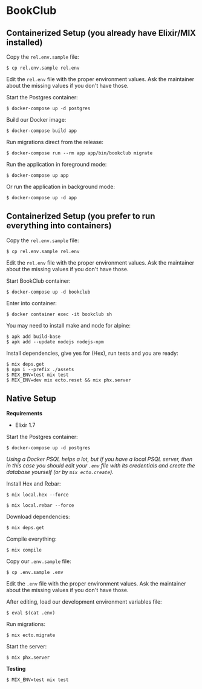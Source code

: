 # BookClub

## Containerized Setup (you already have Elixir/MIX installed)

Copy the `rel.env.sample` file:
```
$ cp rel.env.sample rel.env
```

Edit the `rel.env` file with the proper environment values. Ask the maintainer about the missing values if you don't have those.

Start the Postgres container:
```
$ docker-compose up -d postgres
```

Build our Docker image:
```
$ docker-compose build app
```

Run migrations direct from the release:
```
$ docker-compose run --rm app app/bin/bookclub migrate
```

Run the application in foreground mode:
```
$ docker-compose up app
```

Or run the application in background mode:
```
$ docker-compose up -d app
```

## Containerized Setup (you prefer to run everything into containers)

Copy the `rel.env.sample` file:
```
$ cp rel.env.sample rel.env
```

Edit the `rel.env` file with the proper environment values. Ask the maintainer about the missing values if you don't have those.

Start BookClub container:
```
$ docker-compose up -d bookclub
```

Enter into container:
```
$ docker container exec -it bookclub sh
```

You may need to install make and node for alpine:
```
$ apk add build-base
$ apk add --update nodejs nodejs-npm
```

Install dependencies, give yes for (Hex), run tests and you are ready:
```
$ mix deps.get
$ npm i --prefix ./assets
$ MIX_ENV=test mix test
$ MIX_ENV=dev mix ecto.reset && mix phx.server
```

## Native Setup

**Requirements**
- Elixir 1.7

Start the Postgres container:
```
$ docker-compose up -d postgres
```

*Using a Docker PSQL helps a lot, but if you have a local PSQL server, then in this case you should edit your `.env` file with its credentials and create the database yourself (or by `mix ecto.create`).*

Install Hex and Rebar:
```
$ mix local.hex --force
```

```
$ mix local.rebar --force
```

Download dependencies:
```
$ mix deps.get
```

Compile everything:
```
$ mix compile
```

Copy our `.env.sample` file:
```
$ cp .env.sample .env
```

Edit the `.env` file with the proper environment values. Ask the maintainer about the missing values if you don't have those.

After editing, load our development environment variables file:
```
$ eval $(cat .env)
```

Run migrations:
```
$ mix ecto.migrate
```

Start the server:
```
$ mix phx.server
```

**Testing**
```
$ MIX_ENV=test mix test
```
